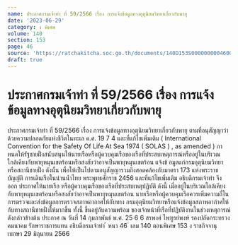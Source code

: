 ```yaml
---
name: ประกาศกรมเจ้าท่า ที่ 59/2566 เรื่อง การแจ้งข้อมูลทางอุตุนิยมวิทยาเกี่ยวกับพายุ
date: '2023-06-29'
category: ง พิเศษ
volume: 140
section: 153
page: 46
source: 'https://ratchakitcha.soc.go.th/documents/140D153S0000000004600.pdf'
draft: true
---
```


# ประกาศกรมเจ้าท่า ที่ 59/2566 เรื่อง การแจ้งข้อมูลทางอุตุนิยมวิทยาเกี่ยวกับพายุ

ประกาศกรมเจ้าท่า ที่ 59/2566 เรื่อง การแจ้งข้อมูลทางอุตุนิยมวิทยาเกี่ยวกับพายุ ตามที่อนุสัญญาว่าด้วยความปลอดภัยแห่งชีวิตในทะเล ค.ศ. 19 7 4 และที่แก้ไขเพิ่มเติม ( International Convention for the Safety Of Life At Sea 1974 ( SOLAS ) , as amended ) กาหนดให้รัฐชายฝั่งสนับสนุนให้นายเรือหรือผู้ควบคุมเรือของเรือที่ประสบเหตุการณ์หรืออยู่ในบริเวณ ใกล้เคียงกับพายุหมุนเขตร้อนหรือสงสัยว่าอาจเป็นพายุหมุนเขตร้อน แจ้งข้ อมูลแก่กรมอุตุนิยมวิทยา หรือสถานีชายฝั่ง ดังนั้น เพื่อให้เป็นไปตามอนุสัญญารวมถึงสอดคล้องกับมาตรา 173 แห่งพระราชบัญญัติ การเดินเรือในน่านน้ำไทย พระพุทธศักราช 2456 และที่แก้ไขเพิ่มเติม อธิบดีกรมเจ้าท่า จึงออก ประกาศให้นายเรือ หรือผู้ควบคุมเรือของเรือที่ประสบเหตุปฏิบัติ ดังนี้ เมื่ออยู่ในบริเวณใกล้เคียงกับพายุหมุนเขตร้อนหรือสงสัยว่าอาจเป็นพายุหมุนเขตร้อน นายเรือหรือผู้ควบคุมเรือควรเพิ่มความถี่ในการตรวจและส่งข้อมูลการตรวจสภาพอากาศให้กับทาง กรมอุตุนิยมวิทยาหรือแจ้งข้อมูลสภาพอากำศให้กับทางสถานีชายฝั่งให้มากขึ้น ทั้งนี้ ขึ้นอยู่กับความพร้อม ของเจ้าหน้าที่เรือที่ปฏิบัติงานในช่วงเหตุการณ์ดังกล่าวข้างต้น ประกาศ ณ วันที่ 14 กุมภาพันธ์ พ.ศ. 25 6 6 สรพงศ์ ไพฑูรย์พงษ์ รองปลัดกระทรวงคมนาคม รักษาราชการแทน อธิบดีกรมเจ้าท่า ้ หนา 46 ่ เลม 140 ตอนพิเศษ 153 ง ราชกิจจานุเบกษา 29 มิถุนายน 2566
